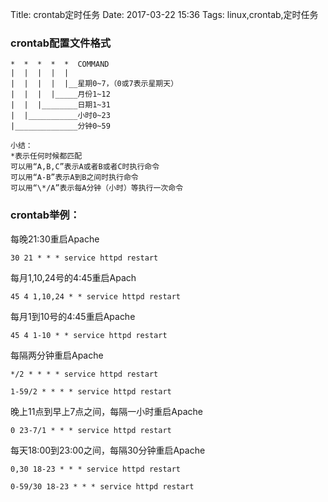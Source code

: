 Title: crontab定时任务
Date: 2017-03-22 15:36
Tags: linux,crontab,定时任务


### crontab配置文件格式
```
*  *  *  *  *  COMMAND
|  |  |  |  |
|  |  |  |  |__星期0~7，（0或7表示星期天）
|  |  |  |_____月份1~12
|  |  |________日期1~31
|  |___________小时0~23
|______________分钟0~59
```

```
小结：
*表示任何时候都匹配
可以用“A,B,C”表示A或者B或者C时执行命令
可以用“A-B”表示A到B之间时执行命令
可以用“\*/A”表示每A分钟（小时）等执行一次命令
```

### crontab举例：
每晚21:30重启Apache
```
30 21 * * * service httpd restart
```

每月1,10,24号的4:45重启Apach
```
45 4 1,10,24 * * service httpd restart
```

每月1到10号的4:45重启Apache
```
45 4 1-10 * * service httpd restart
```

每隔两分钟重启Apache
```
*/2 * * * * service httpd restart

1-59/2 * * * * service httpd restart
```

晚上11点到早上7点之间，每隔一小时重启Apache
```
0 23-7/1 * * * service httpd restart
```

每天18:00到23:00之间，每隔30分钟重启Apache
```
0,30 18-23 * * * service httpd restart

0-59/30 18-23 * * * service httpd restart
```